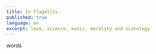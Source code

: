 ```yaml
---
title: In Flagellis.
published: true
language: en
excerpt: love, science, music, morality and scatology
---
```

words

